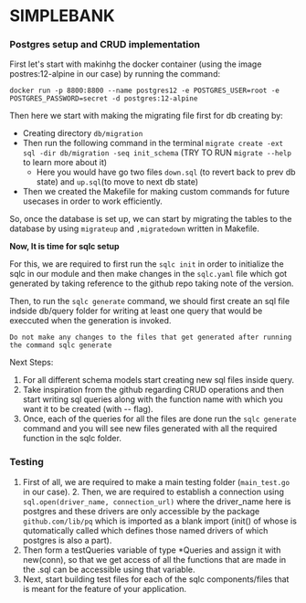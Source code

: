 
# SIMPLEBANK

### Postgres setup and CRUD implementation
First let's start with makinhg the docker container (using the image postres:12-alpine in our case) by running the command:
```
docker run -p 8800:8800 --name postgres12 -e POSTGRES_USER=root -e POSTGRES_PASSWORD=secret -d postgres:12-alpine
```

Then here we start with making the migrating file first for db creating by:
- Creating directory `db/migration`
- Then run the following command in the terminal `migrate create -ext sql -dir db/migration -seq init_schema`   (TRY TO RUN `migrate --help` to learn more about it)
    - Here you would have go two files `down.sql` (to revert back to prev db state) and `up.sql`(to move to next db state)
- Then we created the Makefile for making custom commands for future usecases in order to work efficiently.

So, once the database is set up, we can start by migrating the tables to the database by using `migrateup` and `,migratedown` written in Makefile.

**Now, It is time for sqlc setup**

For this, we are required to first run the `sqlc init` in order to initialize the sqlc in our module and then make changes in the `sqlc.yaml` file which got generated by taking reference to the github repo taking note of the version.

Then, to run the `sqlc generate` command, we should first create an sql file indside db/query folder for writing at least one query that would be execcuted when the generation is invoked.

```
Do not make any changes to the files that get generated after running the command sqlc generate
```

Next Steps: 
1. For all different schema models start creating new sql files inside query.
2. Take inspiration from the github regarding CRUD operations and then start writing sql queries along with the function name with which you want it to be created (with -- flag).
3. Once, each of the queries for all the files are done run the `sqlc generate` command and you will see new files generated with all the required function in the sqlc folder.


### Testing

1. First of all, we are required to make a main testing folder (`main_test.go` in our case). 2. Then, we are required to establish a connection using `sql.open(driver_name, connection_url)` where the driver_name here is postgres and these drivers are only accessible by the package `github.com/lib/pq` which is imported as a blank import (init() of whose is qutomatically called which defines those named drivers of which postgres is also a part).
3. Then form a testQueries variable of type *Queries and assign it with new(conn), so that we get access of all the functions that are made in the .sql can be accessible using that variable.
4. Next, start building test files for each of the sqlc components/files that is meant for the feature of your application.
